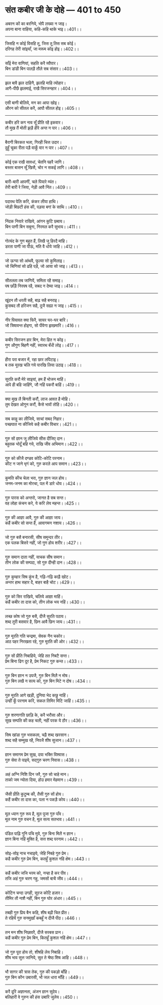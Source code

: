 
# **संत कबीर जी के दोहे — 401 to 450**

अबरन कों का बरनिये, भोपै लख्या न जाइ।\
अपना बाना वाहिया, कहि-कहि थाके भाइ।।401।।

---

जिसहि न कोई विसहि तू, जिस तू तिस सब कोई।\
दरिगह तेरी सांइयाँ, जा मरूम कोइ होइ।।402।।

---

साँई मेरा वाणियां, सहति करै व्यौपार।\
बिन डांडी बिन पालड़ै तौले सब संसार।।403।।

---

झल बावै झल दाहिनै, झलहि माहि त्योहार।\
आगै-पीछै झलमाई, राखै सिरजनहार।।404।।

---

एसी बाणी बोलिये, मन का आपा खोइ।\
औरन को सीतल करै, आपौ सीतल होइ।।405।।

---

कबीर हरि कग नाव सूँ प्रीति रहै इकवार।\
तौ मुख तैं मोती झड़ै हीरे अन्त न पार।।406।।

---

बैरागी बिरकत भला, गिरही चित्त उदार।\
दुहुँ चूका रीता पड़ै वाकूँ वार न पार।।407।।

---

कोई एक राखै सावधां, चेतनि पहरै जागि।\
बस्तर बासन सूँ खिसै, चोर न सकई लागि।।408।।

---

बारी-बारी आपणीं, चले पियारे म्यंत।\
तेरी बारी रे जिया, नेड़ी आवै निंत।।409।।

---

पदारथ पेलि करि, कंकर लीया हाथि।\
जोड़ी बिछटी हंस की, पड़या बगां के साथि।।410।।

---

निंदक नियारे राखिये, आंगन कुटि छबाय।\
बिन पाणी बिन सबुना, निरमल करै सुभाय।।411।।

---

गोत्यंद के गुण बहुत हैं, लिखै जु हिरदै मांहि।\
डरता पाणी जा पीऊं, मति वै धोये जाहि।।412।।

---

जो ऊग्या सो आंथवै, फूल्या सो कुमिलाइ।\
जो चिणियां सो ढहि पड़ै, जो आया सो जाइ।।413।।

---

सीतलता तब जाणियें, समिता रहै समाइ।\
पष छाँड़ै निरपष रहै, सबद न देष्या जाइ।।414।।

---

खूंदन तौ धरती सहै, बाढ़ सहै बनराइ।\
कुसबद तौ हरिजन सहै, दूजै सह्या न जाइ।।415।।

---

नीर पियावत क्या फिरै, सायर घर-घर बारि।\
जो त्रिषावन्त होइगा, सो पीवेगा झखमारि।।416।।

---

कबीर सिरजन हार बिन, मेरा हित न कोइ।\
गुण औगुण बिहणै नहीं, स्वारथ बँधी लोइ।।417।।

---

हीरा परा बजार में, रहा छार लपिटाइ।\
ब तक मूरख चलि गये पारखि लिया उठाइ।।418।।

---

सुरति करौ मेरे साइयां, हम हैं भोजन माहिं।\
आपे ही बहि जाहिंगे, जौ नहिं पकरौ बाहिं।।419।।

---

क्या मुख लै बिनती करौं, लाज आवत है मोहि।\
तुम देखत ओगुन करौं, कैसे भावों तोहि।।420।।

---

सब काहू का लीजिये, साचां सबद निहार।\
पच्छपात ना कीजिये कहै कबीर विचार।।421।।

---

गुरु सों ज्ञान जु लीजिये सीस दीजिए दान।\
बहुतक भोदूँ बहि गये, राखि जीव अभिमान।।422।।

---

गुरु को कीजै दण्डव कोटि-कोटि परनाम।\
कीट न जाने भृगं को, गुरु करले आप समान।।423।।

---

कुमति कीच चेला भरा, गुरु ज्ञान जल होय।\
जनम-जनम का मोरचा, पल में डारे धोय।।424।।

---

गुरु पारस को अन्तरो, जानत है सब सन्त।\
वह लोहा कंचन करे, ये करि लेय महन्त।।425।।

---

गुरु की आज्ञा आवै, गुरु की आज्ञा जाय।\
कहैं कबीर सो सन्त हैं, आवागमन नशाय।।426।।

---

जो गुरु बसै बनारसी, सीष समुन्दर तीर।\
एक पलक बिसरे नहीं, जो गुण होय शरीर।।427।।

---

गुरु समान दाता नहीं, याचक सीष समान।\
तीन लोक की सम्पदा, सो गुरु दीन्ही दान।।428।।

---

गुरु कुम्हार सिष कुंभ है, गढ़ि-गढ़ि काढ़ै खोट।\
अन्तर हाथ सहार दै, बाहर बाहै चोट।।429।।

---

गुरु को सिर राखिये, चलिये आज्ञा माहिं।\
कहैं कबीर ता दास को, तीन लोक भय नहिं।।430।।

---

लच्छ कोष जो गुरु बसै, दीजै सुरति पठाय।\
शब्द तुरी बसवार है, छिन आवै छिन जाय।।431।।

---

गुरु मूरति गति चन्द्रमा, सेवक नैन चकोर।\
आठ पहर निरखता रहे, गुरु मूरति की ओर।।432।।

---

गुरु सों प्रीति निबाहिये, जेहि तत निबटै सन्त।\
प्रेम बिना ढिग दूर है, प्रेम निकट गुरु कन्त।।433।।

---

गुरु बिन ज्ञान न उपजै, गुरु बिन मिलै न मोष।\
गुरु बिन लखै न सत्य को, गुरु बिन मिटे न दोष।।434।।

---

गुरु मूरति आगे खड़ी, दुनिया भेद कछु नाहिं।\
उन्हीं कूँ परनाम करि, सकल तिमिर मिटि जाहिं।।435।।

---

गुरु शरणागति छाड़ि के, करै भरौसा और।\
सुख सम्पति की कह चली, नहीं परक ये ठौर।।436।।

---

सिष खांडा गुरु भसकला, चढ़ै शब्द खरसान।\
शब्द सहै सम्मुख रहै, निपजै शीष सुजान।।437।।

---

ज्ञान समागम प्रेम सुख, दया भक्ति विश्वास।\
गुरु सेवा ते पाइये, सद्गुरु चरण निवास।।438।।

---

अहं अग्नि निशि दिन जरै, गुरु सो चाहे मान।\
ताको जम न्योता दिया, होउ हमार मेहमान।।439।।

---

जैसी प्रीति कुटुम्ब की, तैसी गुरु सों होय।\
कहैं कबीर ता दास का, पला न पकड़ै कोय।।440।।

---

मूल ध्यान गुरु रूप है, मूल पूजा गुरु पाँव।\
मूल नाम गुरु वचन है, मूल सत्य सतभाव।।441।।

---

पंडित पाढ़ि गुनि पचि मुये, गुरु बिना मिलै न ज्ञान।\
ज्ञान बिना नहिं मुक्ति है, सत्त शब्द परनाम।।442।।

---

सोइ-सोइ नाच नचाइये, जेहि निबहे गुरु प्रेम।\
कहै कबीर गुरु प्रेम बिन, कतहुँ कुशल नहि क्षेम।।443।।

---

कहैं कबीर जजि भरम को, नन्हा है कर पीव।\
तजि अहं गुरु चरण गहु, जमसों बाचै जीव।।444।।

---

कोटिन चन्दा उगही, सूरज कोटि हज़ार।\
तीमिर तौ नाशै नहीं, बिन गुरु घोर अंधार।।445।।

---

तबही गुरु प्रिय बैन कहि, शीष बढ़ी चित प्रीत।\
ते रहियें गुरु सनमुखाँ कबहूँ न दीजै पीठ।।446।।

---

तन मन शीष निछावरै, दीजै सरबस प्रान।\
कहैं कबीर गुरु प्रेम बिन, कितहूँ कुशल नहिं क्षेम।।447।।

---

जो गुरु पूरा होय तो, शीषहि लेय निबाहि।\
शीष भाव सुत्त जानिये, सुत ते श्रेष्ठ शिष आहि।।448।।

---

भौ सागर की त्रास तेक, गुरु की पकड़ो बाँहि।\
गुरु बिन कौन उबारसी, भौ जल धारा माँहि।।449।।

---

करै दूरि अज्ञानता, अंजन ज्ञान सुदेय।\
बलिहारी वे गुरुन की हंस उबारि जुलेय।।450।।
